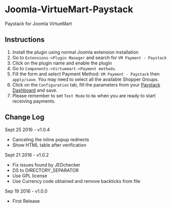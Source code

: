 # Joomla-VirtueMart-Paystack
Paystack for Joomla VirtueMart

## Instructions
1. Install the plugin using normal Joomla extension installation
2. Go to `Extensions->Plugin Manager` and search for `VM Payment - Paystack`
3. Click on the plugin name and enable the plugin
4. Go to `Components->Virtuemart->Payment methods`.
6. Fill the form and select Payment Method: `VM Payment - Paystack` then `apply/save`. You may need to select all the available Shopper Groups.
7. Click on the `Configuration` tab, fill the parameters from your [Paystack Dashboard](https://dashboard.paystack.com/#/settings/developer) and save.
8. Please remember to set `Test Mode` to `No` when you are ready to start receiving payments.

## Change Log

Sept 25 2016 - v1.0.4
- Canceling the inline popup redirects
- Show HTML table after verification

Sept 21 2016 - v1.0.2
- Fix issues found by JEDchecker
- DS to DIRECTORY_SEPARATOR
- Use GPL license
- Use Currency code obtained and remove backticks from file

Sep 19 2016 - v1.0.0
- First Release
